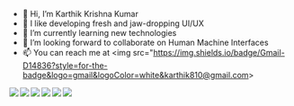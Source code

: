 - 👋  Hi, I’m Karthik Krishna Kumar
- 👀  I like developing fresh and jaw-dropping UI/UX
- 🌱  I’m currently learning new technologies
- 💞️  I’m looking forward to collaborate on Human Machine Interfaces
- 📫  You can reach me at <img src="https://img.shields.io/badge/Gmail-D14836?style=for-the-badge&logo=gmail&logoColor=white&<a href="mailto:karthik810@gmail.com">karthik810@gmail.com</a>>

<!---
karthikrocksta/karthikrocksta is a ✨ special ✨ repository because its `README.md` (this file) appears on your GitHub profile.
You can click the Preview link to take a look at your changes.
--->

<!-- <a href="https://github.com/karthikrocksta/"> -->
  <img align="left" src="https://img.shields.io/badge/Flutter-%2302569B.svg?style=for-the-badge&logo=Flutter&logoColor=white" />
<!-- </a> -->
<!-- <a href="https://github.com/karthikrocksta/"> -->
  <img align="left" src="https://img.shields.io/badge/html5-%23E34F26.svg?style=for-the-badge&logo=html5&logoColor=white" />
<!-- </a> -->
<!-- <a href="https://github.com/karthikrocksta/"> -->
  <img align="left" src="https://img.shields.io/badge/css3-%231572B6.svg?style=for-the-badge&logo=css3&logoColor=white" />
<!-- </a> -->
<!-- <a href="https://github.com/karthikrocksta/"> -->
  <img align="left" src="https://img.shields.io/badge/javascript-%23323330.svg?style=for-the-badge&logo=javascript&logoColor=%23F7DF1E" />
<!-- </a> -->
<!-- <a href="https://github.com/karthikrocksta/"> -->
  <img align="left" src="https://img.shields.io/badge/bootstrap-%23563D7C.svg?style=for-the-badge&logo=bootstrap&logoColor=white" />
<!-- </a> -->
<!-- <a href="https://github.com/karthikrocksta/"> -->
  <img align="left" src="https://img.shields.io/badge/spring-%236DB33F.svg?style=for-the-badge&logo=spring&logoColor=white" />
<!-- </a> -->
